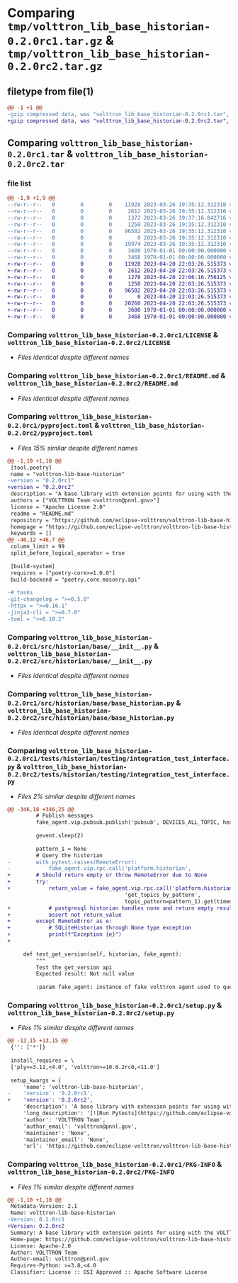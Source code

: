 # Comparing `tmp/volttron_lib_base_historian-0.2.0rc1.tar.gz` & `tmp/volttron_lib_base_historian-0.2.0rc2.tar.gz`

## filetype from file(1)

```diff
@@ -1 +1 @@
-gzip compressed data, was "volttron_lib_base_historian-0.2.0rc1.tar", max compression
+gzip compressed data, was "volttron_lib_base_historian-0.2.0rc2.tar", max compression
```

## Comparing `volttron_lib_base_historian-0.2.0rc1.tar` & `volttron_lib_base_historian-0.2.0rc2.tar`

### file list

```diff
@@ -1,9 +1,9 @@
--rw-r--r--   0        0        0    11928 2023-03-26 19:35:12.312310 volttron_lib_base_historian-0.2.0rc1/LICENSE
--rw-r--r--   0        0        0     2612 2023-03-26 19:35:12.312310 volttron_lib_base_historian-0.2.0rc1/README.md
--rw-r--r--   0        0        0     1372 2023-03-26 19:37:16.842716 volttron_lib_base_historian-0.2.0rc1/pyproject.toml
--rw-r--r--   0        0        0     1250 2023-03-26 19:35:12.312310 volttron_lib_base_historian-0.2.0rc1/src/historian/base/__init__.py
--rw-r--r--   0        0        0    96502 2023-03-26 19:35:12.312310 volttron_lib_base_historian-0.2.0rc1/src/historian/base/base_historian.py
--rw-r--r--   0        0        0        0 2023-03-26 19:35:12.312310 volttron_lib_base_historian-0.2.0rc1/tests/historian/testing/__init__.py
--rw-r--r--   0        0        0    19974 2023-03-26 19:35:12.312310 volttron_lib_base_historian-0.2.0rc1/tests/historian/testing/integration_test_interface.py
--rw-r--r--   0        0        0     3600 1970-01-01 00:00:00.000000 volttron_lib_base_historian-0.2.0rc1/setup.py
--rw-r--r--   0        0        0     3468 1970-01-01 00:00:00.000000 volttron_lib_base_historian-0.2.0rc1/PKG-INFO
+-rw-r--r--   0        0        0    11928 2023-04-20 22:03:26.515373 volttron_lib_base_historian-0.2.0rc2/LICENSE
+-rw-r--r--   0        0        0     2612 2023-04-20 22:03:26.515373 volttron_lib_base_historian-0.2.0rc2/README.md
+-rw-r--r--   0        0        0     1278 2023-04-20 22:06:16.756125 volttron_lib_base_historian-0.2.0rc2/pyproject.toml
+-rw-r--r--   0        0        0     1250 2023-04-20 22:03:26.515373 volttron_lib_base_historian-0.2.0rc2/src/historian/base/__init__.py
+-rw-r--r--   0        0        0    96502 2023-04-20 22:03:26.515373 volttron_lib_base_historian-0.2.0rc2/src/historian/base/base_historian.py
+-rw-r--r--   0        0        0        0 2023-04-20 22:03:26.515373 volttron_lib_base_historian-0.2.0rc2/tests/historian/testing/__init__.py
+-rw-r--r--   0        0        0    20260 2023-04-20 22:03:26.515373 volttron_lib_base_historian-0.2.0rc2/tests/historian/testing/integration_test_interface.py
+-rw-r--r--   0        0        0     3600 1970-01-01 00:00:00.000000 volttron_lib_base_historian-0.2.0rc2/setup.py
+-rw-r--r--   0        0        0     3468 1970-01-01 00:00:00.000000 volttron_lib_base_historian-0.2.0rc2/PKG-INFO
```

### Comparing `volttron_lib_base_historian-0.2.0rc1/LICENSE` & `volttron_lib_base_historian-0.2.0rc2/LICENSE`

 * *Files identical despite different names*

### Comparing `volttron_lib_base_historian-0.2.0rc1/README.md` & `volttron_lib_base_historian-0.2.0rc2/README.md`

 * *Files identical despite different names*

### Comparing `volttron_lib_base_historian-0.2.0rc1/pyproject.toml` & `volttron_lib_base_historian-0.2.0rc2/pyproject.toml`

 * *Files 15% similar despite different names*

```diff
@@ -1,10 +1,10 @@
 [tool.poetry]
 name = "volttron-lib-base-historian"
-version = "0.2.0rc1"
+version = "0.2.0rc2"
 description = "A base library with extension points for using with the VOLTTRON platform."
 authors = ["VOLTTRON Team <volttron@pnnl.gov>"]
 license = "Apache License 2.0"
 readme = "README.md"
 repository = "https://github.com/eclipse-volttron/volttron-lib-base-historian"
 homepage = "https://github.com/eclipse-volttron/volttron-lib-base-historian"
 keywords = []
@@ -46,12 +46,7 @@
 column_limit = 99
 split_before_logical_operator = true
 
 [build-system]
 requires = ["poetry-core>=1.0.0"]
 build-backend = "poetry.core.masonry.api"
 
-# tasks
-git-changelog = ">=0.5.0"
-httpx = ">=0.16.1"
-jinja2-cli = ">=0.7.0"
-toml = ">=0.10.2"
```

### Comparing `volttron_lib_base_historian-0.2.0rc1/src/historian/base/__init__.py` & `volttron_lib_base_historian-0.2.0rc2/src/historian/base/__init__.py`

 * *Files identical despite different names*

### Comparing `volttron_lib_base_historian-0.2.0rc1/src/historian/base/base_historian.py` & `volttron_lib_base_historian-0.2.0rc2/src/historian/base/base_historian.py`

 * *Files identical despite different names*

### Comparing `volttron_lib_base_historian-0.2.0rc1/tests/historian/testing/integration_test_interface.py` & `volttron_lib_base_historian-0.2.0rc2/tests/historian/testing/integration_test_interface.py`

 * *Files 2% similar despite different names*

```diff
@@ -346,18 +346,25 @@
         # Publish messages
         fake_agent.vip.pubsub.publish('pubsub', DEVICES_ALL_TOPIC, headers, all_message)
 
         gevent.sleep(2)
 
         pattern_1 = None
         # Query the historian
-        with pytest.raises(RemoteError):
-            fake_agent.vip.rpc.call('platform.historian',
+        # Should return empty or throw RemoteError due to None
+        try:
+            return_value = fake_agent.vip.rpc.call('platform.historian',
                                     'get_topics_by_pattern',
                                     topic_pattern=pattern_1).get(timeout=10)
+            # postgresql historian handles none and return empty result
+            assert not return_value
+        except RemoteError as e:
+            # SQLiteHistorian through None type exception
+            print(f"Exception {e}")
+
 
     def test_get_version(self, historian, fake_agent):
         """
         Test the get_version api
         Expected result: Not null value
 
         :param fake_agent: instance of fake volttron agent used to query
```

### Comparing `volttron_lib_base_historian-0.2.0rc1/setup.py` & `volttron_lib_base_historian-0.2.0rc2/setup.py`

 * *Files 1% similar despite different names*

```diff
@@ -13,15 +13,15 @@
 {'': ['*']}
 
 install_requires = \
 ['ply>=3.11,<4.0', 'volttron>=10.0.2rc0,<11.0']
 
 setup_kwargs = {
     'name': 'volttron-lib-base-historian',
-    'version': '0.2.0rc1',
+    'version': '0.2.0rc2',
     'description': 'A base library with extension points for using with the VOLTTRON platform.',
     'long_description': '[![Run Pytests](https://github.com/eclipse-volttron/volttron-lib-base-historian/actions/workflows/run-tests.yml/badge.svg)](https://github.com/eclipse-volttron/volttron-lib-base-historian/actions/workflows/run-tests.yml)\n[![pypi version](https://img.shields.io/pypi/v/volttron-lib-base-historian.svg)](https://pypi.org/project/volttron-lib-base-historian/)\n\nVOLTTRON base historian framework that provide common functions such as caching, error handling, input validation etc. This historian cannot be used as agent as is. VOLTTRON historian agents can be created by subclassing the [BaseHistorian class](https://github.com/eclipse-volttron/volttron-lib-base-historian/blob/develop/src/historian/base/base_historian.py) in this library.\n\n## Requirements\n\n - Python >= 3.8\n\n## Installation\n\nThis library can be installed using ```pip install volttron-lib-base-historian```. However, this is not necessary. Any \nhistorian agent that uses this library will automatically install it as part of its installation. For example, \ninstalling [SQLiteHistorian](https://github.com/eclipse-volttron/volttron-sqlitehistorian) will automatically install \nvolttron-lib-base-historian into the same python environment\n\n## Development\n\nPlease see the following for contributing guidelines [contributing](https://github.com/eclipse-volttron/volttron-core/blob/develop/CONTRIBUTING.md).\n\nPlease see the following helpful guide about [developing modular VOLTTRON agents](https://github.com/eclipse-volttron/volttron-core/blob/develop/DEVELOPING_ON_MODULAR.md)\n\n# Disclaimer Notice\n\nThis material was prepared as an account of work sponsored by an agency of the\nUnited States Government.  Neither the United States Government nor the United\nStates Department of Energy, nor Battelle, nor any of their employees, nor any\njurisdiction or organization that has cooperated in the development of these\nmaterials, makes any warranty, express or implied, or assumes any legal\nliability or responsibility for the accuracy, completeness, or usefulness or any\ninformation, apparatus, product, software, or process disclosed, or represents\nthat its use would not infringe privately owned rights.\n\nReference herein to any specific commercial product, process, or service by\ntrade name, trademark, manufacturer, or otherwise does not necessarily\nconstitute or imply its endorsement, recommendation, or favoring by the United\nStates Government or any agency thereof, or Battelle Memorial Institute. The\nviews and opinions of authors expressed herein do not necessarily state or\nreflect those of the United States Government or any agency thereof.\n',
     'author': 'VOLTTRON Team',
     'author_email': 'volttron@pnnl.gov',
     'maintainer': 'None',
     'maintainer_email': 'None',
     'url': 'https://github.com/eclipse-volttron/volttron-lib-base-historian',
```

### Comparing `volttron_lib_base_historian-0.2.0rc1/PKG-INFO` & `volttron_lib_base_historian-0.2.0rc2/PKG-INFO`

 * *Files 1% similar despite different names*

```diff
@@ -1,10 +1,10 @@
 Metadata-Version: 2.1
 Name: volttron-lib-base-historian
-Version: 0.2.0rc1
+Version: 0.2.0rc2
 Summary: A base library with extension points for using with the VOLTTRON platform.
 Home-page: https://github.com/eclipse-volttron/volttron-lib-base-historian
 License: Apache-2.0
 Author: VOLTTRON Team
 Author-email: volttron@pnnl.gov
 Requires-Python: >=3.8,<4.0
 Classifier: License :: OSI Approved :: Apache Software License
```

